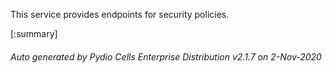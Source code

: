 






This service provides endpoints for security policies.

[:summary]

###### Auto generated by Pydio Cells Enterprise Distribution v2.1.7 on 2-Nov-2020
